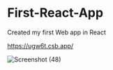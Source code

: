 # First-React-App
Created my first Web app in React



https://ugw6t.csb.app/


![Screenshot (48)](https://user-images.githubusercontent.com/74651015/119512968-caed3800-bd41-11eb-8ba6-bdd28a0032b1.png)


